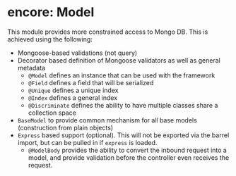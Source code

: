 encore: Model
===

This module provides more constrained access to Mongo DB.  This is achieved using the following:

  - Mongoose-based validations (not query)
  - Decorator based definition of Mongoose validators as well as general metadata
     - `@Model` defines an instance that can be used with the framework
     - `@Field` defines a field that will be serialized
     - `@Unique` defines a unique index
     - `@Index` defines a general index
     - `@Discriminate` defines the ability to have multiple classes share a collection space
  - `BaseModel` to provide common mechanism for all base models (construction from plain objects)
  - `Express` based support (optional).  This will not be exported via the barrel import, but
    can be pulled in if `express` is loaded.    
     - `@ModelBody` provides the ability to convert the inbound request into a model, and provide
       validation before the controller even receives the request.